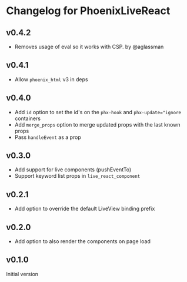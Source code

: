 # Changelog for PhoenixLiveReact

## v0.4.2
  * Removes usage of eval so it works with CSP. by @aglassman

## v0.4.1
  * Allow `phoenix_html` v3 in deps

## v0.4.0
  * Add `id` option to set the id's on the `phx-hook` and `phx-update="ignore` containers
  * Add `merge_props` option to merge updated props with the last known props
  * Pass `handleEvent` as a prop

## v0.3.0

  * Add support for live components (pushEventTo)
  * Support keyword list props in `live_react_component`

## v0.2.1

  * Add option to override the default LiveView binding prefix

## v0.2.0

  * Add option to also render the components on page load

## v0.1.0

Initial version
